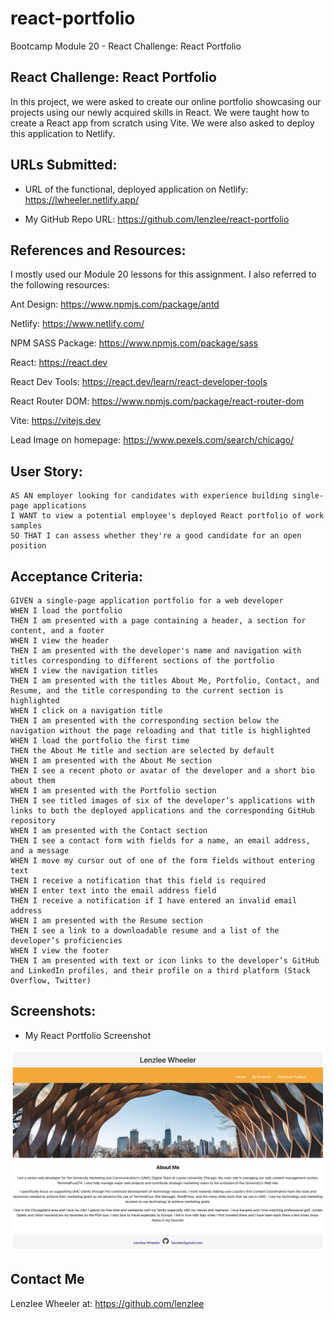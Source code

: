 # react-portfolio
Bootcamp Module 20 - React Challenge: React Portfolio

## React Challenge: React Portfolio
In this project, we were asked to create our online portfolio showcasing our projects using our newly acquired skills in React. We were taught how to create a React app from scratch using Vite. We were also asked to deploy this application to Netlify.

## URLs Submitted:

* URL of the functional, deployed application on Netlify: https://lwheeler.netlify.app/ 

* My GitHub Repo URL: https://github.com/lenzlee/react-portfolio

## References and Resources: 

I mostly used our Module 20 lessons for this assignment. I also referred to the following resources: 

Ant Design: https://www.npmjs.com/package/antd

Netlify: https://www.netlify.com/

NPM SASS Package: https://www.npmjs.com/package/sass 

React: https://react.dev 

React Dev Tools: https://react.dev/learn/react-developer-tools

React Router DOM: https://www.npmjs.com/package/react-router-dom 

Vite: https://vitejs.dev 

Lead Image on homepage: https://www.pexels.com/search/chicago/

## User Story:

```
AS AN employer looking for candidates with experience building single-page applications
I WANT to view a potential employee's deployed React portfolio of work samples
SO THAT I can assess whether they're a good candidate for an open position
```

## Acceptance Criteria:

```
GIVEN a single-page application portfolio for a web developer
WHEN I load the portfolio
THEN I am presented with a page containing a header, a section for content, and a footer
WHEN I view the header
THEN I am presented with the developer's name and navigation with titles corresponding to different sections of the portfolio
WHEN I view the navigation titles
THEN I am presented with the titles About Me, Portfolio, Contact, and Resume, and the title corresponding to the current section is highlighted
WHEN I click on a navigation title
THEN I am presented with the corresponding section below the navigation without the page reloading and that title is highlighted
WHEN I load the portfolio the first time
THEN the About Me title and section are selected by default
WHEN I am presented with the About Me section
THEN I see a recent photo or avatar of the developer and a short bio about them
WHEN I am presented with the Portfolio section
THEN I see titled images of six of the developer’s applications with links to both the deployed applications and the corresponding GitHub repository
WHEN I am presented with the Contact section
THEN I see a contact form with fields for a name, an email address, and a message
WHEN I move my cursor out of one of the form fields without entering text
THEN I receive a notification that this field is required
WHEN I enter text into the email address field
THEN I receive a notification if I have entered an invalid email address
WHEN I am presented with the Resume section
THEN I see a link to a downloadable resume and a list of the developer’s proficiencies
WHEN I view the footer
THEN I am presented with text or icon links to the developer’s GitHub and LinkedIn profiles, and their profile on a third platform (Stack Overflow, Twitter)
```

## Screenshots:

* My React Portfolio Screenshot

![My React Portfolio Screenshot](./src/assets/screenshot.png)

## Contact Me
Lenzlee Wheeler at: https://github.com/lenzlee 